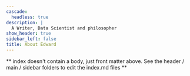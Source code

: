 ```yaml
---
cascade:
  headless: true
description: |
  A Writer, Data Scientist and philosopher
show_header: true
sidebar_left: false
title: About Edward
---
```


** index doesn't contain a body, just front matter above.
See the header / main / sidebar folders to edit the index.md files **
